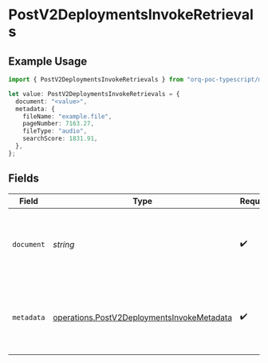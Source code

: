 # PostV2DeploymentsInvokeRetrievals

## Example Usage

```typescript
import { PostV2DeploymentsInvokeRetrievals } from "orq-poc-typescript/models/operations";

let value: PostV2DeploymentsInvokeRetrievals = {
  document: "<value>",
  metadata: {
    fileName: "example.file",
    pageNumber: 7163.27,
    fileType: "audio",
    searchScore: 1831.91,
  },
};
```

## Fields

| Field                                                                                                    | Type                                                                                                     | Required                                                                                                 | Description                                                                                              |
| -------------------------------------------------------------------------------------------------------- | -------------------------------------------------------------------------------------------------------- | -------------------------------------------------------------------------------------------------------- | -------------------------------------------------------------------------------------------------------- |
| `document`                                                                                               | *string*                                                                                                 | :heavy_check_mark:                                                                                       | Content of the retrieved chunk from the knowledge base                                                   |
| `metadata`                                                                                               | [operations.PostV2DeploymentsInvokeMetadata](../../models/operations/postv2deploymentsinvokemetadata.md) | :heavy_check_mark:                                                                                       | Metadata of the retrieved chunk from the knowledge base                                                  |